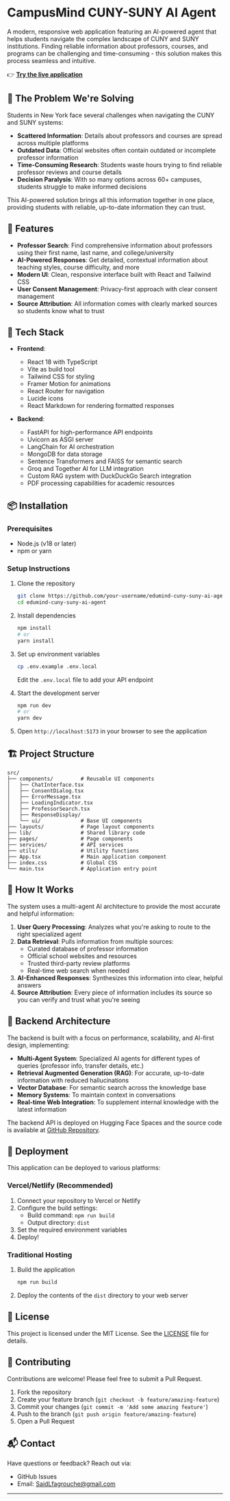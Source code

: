 # CampusMind CUNY-SUNY AI Agent

A modern, responsive web application featuring an AI-powered agent that helps students navigate the complex landscape of CUNY and SUNY institutions. Finding reliable information about professors, courses, and programs can be challenging and time-consuming - this solution makes this process seamless and intuitive.

👉 **[Try the live application](https://edumind-cuny-suny-ai-agent.vercel.app/)**

## 🎯 The Problem We're Solving

Students in New York face several challenges when navigating the CUNY and SUNY systems:

- **Scattered Information**: Details about professors and courses are spread across multiple platforms
- **Outdated Data**: Official websites often contain outdated or incomplete professor information
- **Time-Consuming Research**: Students waste hours trying to find reliable professor reviews and course details
- **Decision Paralysis**: With so many options across 60+ campuses, students struggle to make informed decisions

This AI-powered solution brings all this information together in one place, providing students with reliable, up-to-date information they can trust.

## 🚀 Features

- **Professor Search**: Find comprehensive information about professors using their first name, last name, and college/university
- **AI-Powered Responses**: Get detailed, contextual information about teaching styles, course difficulty, and more
- **Modern UI**: Clean, responsive interface built with React and Tailwind CSS
- **User Consent Management**: Privacy-first approach with clear consent management
- **Source Attribution**: All information comes with clearly marked sources so students know what to trust

## 🔧 Tech Stack

- **Frontend**: 
  - React 18 with TypeScript
  - Vite as build tool
  - Tailwind CSS for styling
  - Framer Motion for animations
  - React Router for navigation
  - Lucide icons
  - React Markdown for rendering formatted responses

- **Backend**: 
  - FastAPI for high-performance API endpoints
  - Uvicorn as ASGI server
  - LangChain for AI orchestration
  - MongoDB for data storage
  - Sentence Transformers and FAISS for semantic search
  - Groq and Together AI for LLM integration
  - Custom RAG system with DuckDuckGo Search integration
  - PDF processing capabilities for academic resources

## 📦 Installation

### Prerequisites

- Node.js (v18 or later)
- npm or yarn

### Setup Instructions

1. Clone the repository
   ```bash
   git clone https://github.com/your-username/edumind-cuny-suny-ai-agent.git
   cd edumind-cuny-suny-ai-agent
   ```

2. Install dependencies
   ```bash
   npm install
   # or
   yarn install
   ```

3. Set up environment variables
   ```bash
   cp .env.example .env.local
   ```
   Edit the `.env.local` file to add your API endpoint

4. Start the development server
   ```bash
   npm run dev
   # or
   yarn dev
   ```

5. Open `http://localhost:5173` in your browser to see the application

## 🏗️ Project Structure

```
src/
├── components/         # Reusable UI components
│   ├── ChatInterface.tsx
│   ├── ConsentDialog.tsx
│   ├── ErrorMessage.tsx
│   ├── LoadingIndicator.tsx
│   ├── ProfessorSearch.tsx
│   ├── ResponseDisplay/
│   └── ui/             # Base UI components
├── layouts/            # Page layout components
├── lib/                # Shared library code
├── pages/              # Page components
├── services/           # API services
├── utils/              # Utility functions
├── App.tsx             # Main application component
├── index.css           # Global CSS
└── main.tsx            # Application entry point
```

## 🔄 How It Works

The system uses a multi-agent AI architecture to provide the most accurate and helpful information:

1. **User Query Processing**: Analyzes what you're asking to route to the right specialized agent
2. **Data Retrieval**: Pulls information from multiple sources:
   - Curated database of professor information
   - Official school websites and resources
   - Trusted third-party review platforms
   - Real-time web search when needed
3. **AI-Enhanced Responses**: Synthesizes this information into clear, helpful answers
4. **Source Attribution**: Every piece of information includes its source so you can verify and trust what you're seeing

## 🧠 Backend Architecture

The backend is built with a focus on performance, scalability, and AI-first design, implementing:

- **Multi-Agent System**: Specialized AI agents for different types of queries (professor info, transfer details, etc.)
- **Retrieval Augmented Generation (RAG)**: For accurate, up-to-date information with reduced hallucinations
- **Vector Database**: For semantic search across the knowledge base
- **Memory Systems**: To maintain context in conversations
- **Real-time Web Integration**: To supplement internal knowledge with the latest information

The backend API is deployed on Hugging Face Spaces and the source code is available at [GitHub Repository](https://github.com/slfagrouche/Edumind-CUNY-SUNY-AI-Agent-API).

## 🚀 Deployment

This application can be deployed to various platforms:

### Vercel/Netlify (Recommended)

1. Connect your repository to Vercel or Netlify
2. Configure the build settings:
   - Build command: `npm run build`
   - Output directory: `dist`
3. Set the required environment variables
4. Deploy!

### Traditional Hosting

1. Build the application
   ```bash
   npm run build
   ```
2. Deploy the contents of the `dist` directory to your web server

## 📝 License

This project is licensed under the MIT License. See the [LICENSE](LICENSE) file for details.

## 🤝 Contributing

Contributions are welcome! Please feel free to submit a Pull Request.

1. Fork the repository
2. Create your feature branch (`git checkout -b feature/amazing-feature`)
3. Commit your changes (`git commit -m 'Add some amazing feature'`)
4. Push to the branch (`git push origin feature/amazing-feature`)
5. Open a Pull Request

## 📬 Contact

Have questions or feedback? Reach out via:
- GitHub Issues 
- Email: SaidLfagrouche@gmail.com

---
